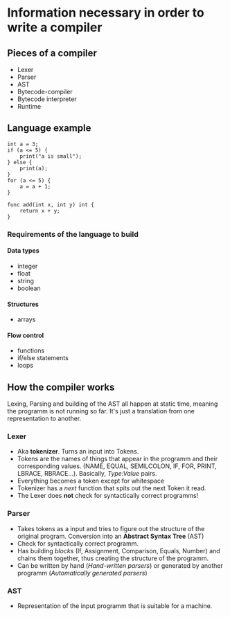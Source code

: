 # Information necessary in order to write a compiler

## Pieces of a compiler
- Lexer
- Parser
- AST
- Bytecode-compiler
- Bytecode interpreter
- Runtime


## Language example

```
int a = 3;
if (a <= 5) {
    print("a is small");
} else {
    print(a);
}
for (a <= 5) {
    a = a + 1;
}

func add(int x, int y) int {
    return x + y;
}
```

### Requirements of the language to build
#### Data types
- integer
- float
- string
- boolean

#### Structures
- arrays

#### Flow control
- functions
- if/else statements
- loops

## How the compiler works
Lexing, Parsing and building of the AST all happen at static time, meaning the programm is not running so far. It's just a translation from one representation to another.

### Lexer 
- Aka **tokenizer**. Turns an input into Tokens. 
- Tokens are the names of things that appear in the programm and their corresponding values. (NAME, EQUAL, SEMILCOLON, IF, FOR, PRINT, LBRACE, RBRACE...). Basically, *Type:Value* pairs.
- Everything becomes a token except for whitespace
- Tokenizer has a *next* function that spits out the next Token it read.
- The Lexer does **not** check for syntactically correct programms!

### Parser
- Takes tokens as a input and tries to figure out the structure of the original program. Conversion into an **Abstract Syntax Tree** (AST)
- Check for syntactically correct programm.
- Has building *blocks* (If, Assignment, Comparison, Equals, Number) and chains them together, thus creating the structure of the programm.
- Can be written by hand (*Hand-written parsers*) or generated by another programm (*Automatically generated parsers*)

### AST
- Representation of the input programm that is suitable for a machine.
